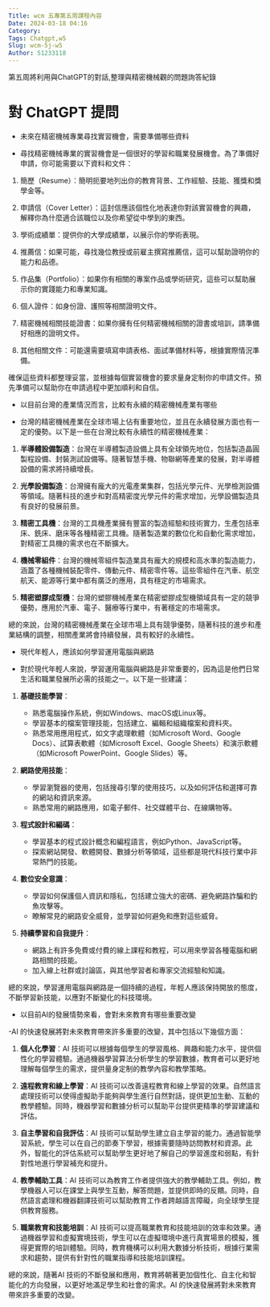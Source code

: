 ```yaml
---
Title: wcm 五專第五周課程內容
Date: 2024-03-18 04:16
Category: 
Tags: Chatgpt,w5
Slug: wcm-5j-w5
Author: 51233118
---
```


第五周將利用與ChatGPT的對話,整理與精密機械觀的問題詢答紀錄

<!-- PELICAN_END_SUMMARY -->

# 對 ChatGPT 提問

- 未來在精密機械專業尋找實習機會，需要準備哪些資料

- 尋找精密機械專業的實習機會是一個很好的學習和職業發展機會。為了準備好申請，你可能需要以下資料和文件：

1. 簡歷（Resume）：簡明扼要地列出你的教育背景、工作經驗、技能、獲獎和獎學金等。

2. 申請信（Cover Letter）：這封信應該個性化地表達你對該實習機會的興趣，解釋你為什麼適合該職位以及你希望從中學到的東西。

3. 學術成績單：提供你的大學成績單，以展示你的學術表現。

4. 推薦信：如果可能，尋找幾位教授或前雇主撰寫推薦信，這可以幫助證明你的能力和品德。

5. 作品集（Portfolio）：如果你有相關的專案作品或學術研究，這些可以幫助展示你的實踐能力和專業知識。

6. 個人證件：如身份證、護照等相關證明文件。

7. 精密機械相關技能證書：如果你擁有任何精密機械相關的證書或培訓，請準備好相應的證明文件。

8. 其他相關文件：可能還需要填寫申請表格、面試準備材料等，根據實際情況準備。

確保這些資料都整理妥當，並根據每個實習機會的要求量身定制你的申請文件。預先準備可以幫助你在申請過程中更加順利和自信。

- 以目前台灣的產業情況而言，比較有永續的精密機械產業有哪些

- 台灣的精密機械產業在全球市場上佔有重要地位，並且在永續發展方面也有一定的優勢。以下是一些在台灣比較有永續性的精密機械產業：

1. **半導體設備製造**：台灣在半導體製造設備上具有全球領先地位，包括製造晶圓製程設備、封裝測試設備等。隨著智慧手機、物聯網等產業的發展，對半導體設備的需求將持續增長。

2. **光學設備製造**：台灣擁有龐大的光電產業集群，包括光學元件、光學檢測設備等領域。隨著科技的進步和對高精密度光學元件的需求增加，光學設備製造具有良好的發展前景。

3. **精密工具機**：台灣的工具機產業擁有豐富的製造經驗和技術實力，生產包括車床、銑床、磨床等各種精密工具機。隨著製造業的數位化和自動化需求增加，對精密工具機的需求也在不斷擴大。

4. **機械零組件**：台灣的機械零組件製造業具有龐大的規模和高水準的製造能力，涵蓋了各種機械裝配零件、傳動元件、精密零件等。這些零組件在汽車、航空航天、能源等行業中都有廣泛的應用，具有穩定的市場需求。

5. **精密塑膠成型機**：台灣的塑膠機械產業在精密塑膠成型機領域具有一定的競爭優勢，應用於汽車、電子、醫療等行業中，有著穩定的市場需求。

總的來說，台灣的精密機械產業在全球市場上具有競爭優勢，隨著科技的進步和產業結構的調整，相關產業將會持續發展，具有較好的永續性。

- 現代年輕人，應該如何學習運用電腦與網路

- 對於現代年輕人來說，學習運用電腦與網路是非常重要的，因為這是他們日常生活和職業發展所必需的技能之一。以下是一些建議：

1. **基礎技能學習**：
   - 熟悉電腦操作系統，例如Windows、macOS或Linux等。
   - 學習基本的檔案管理技能，包括建立、編輯和組織檔案和資料夾。
   - 熟悉常用應用程式，如文字處理軟體（如Microsoft Word、Google Docs）、試算表軟體（如Microsoft Excel、Google Sheets）和演示軟體（如Microsoft PowerPoint、Google Slides）等。

2. **網路使用技能**：
   - 學習瀏覽器的使用，包括搜尋引擎的使用技巧，以及如何評估和選擇可靠的網站和資訊來源。
   - 熟悉常用的網路應用，如電子郵件、社交媒體平台、在線購物等。

3. **程式設計和編碼**：
   - 學習基本的程式設計概念和編程語言，例如Python、JavaScript等。
   - 探索網站開發、軟體開發、數據分析等領域，這些都是現代科技行業中非常熱門的技能。

4. **數位安全意識**：
   - 學習如何保護個人資訊和隱私，包括建立強大的密碼、避免網路詐騙和釣魚攻擊等。
   - 瞭解常見的網路安全威脅，並學習如何避免和應對這些威脅。

5. **持續學習和自我提升**：
   - 網路上有許多免費或付費的線上課程和教程，可以用來學習各種電腦和網路相關的技能。
   - 加入線上社群或討論區，與其他學習者和專家交流經驗和知識。

總的來說，學習運用電腦與網路是一個持續的過程，年輕人應該保持開放的態度，不斷學習新技能，以應對不斷變化的科技環境。

- 以目前AI的發展情勢來看，會對未來教育有哪些重要改變

-AI 的快速發展將對未來教育帶來許多重要的改變，其中包括以下幾個方面：

1. **個人化學習**：AI 技術可以根據每個學生的學習風格、興趣和能力水平，提供個性化的學習體驗。通過機器學習算法分析學生的學習數據，教育者可以更好地理解每個學生的需求，提供量身定制的教學內容和教學策略。

2. **遠程教育和線上學習**：AI 技術可以改善遠程教育和線上學習的效果。自然語言處理技術可以使得虛擬助手能夠與學生進行自然對話，提供更加生動、互動的教學體驗。同時，機器學習和數據分析可以幫助平台提供更精準的學習建議和評估。

3. **自主學習和自我評估**：AI 技術可以幫助學生建立自主學習的能力。通過智能學習系統，學生可以在自己的節奏下學習，根據需要隨時訪問教材和資源。此外，智能化的評估系統可以幫助學生更好地了解自己的學習進度和弱點，有針對性地進行學習補充和提升。

4. **教學輔助工具**：AI 技術可以為教育工作者提供強大的教學輔助工具。例如，教學機器人可以在課堂上與學生互動，解答問題，並提供即時的反饋。同時，自然語言處理和機器翻譯技術可以幫助教育工作者跨越語言障礙，向全球學生提供教育服務。

5. **職業教育和技能培訓**：AI 技術可以提高職業教育和技能培訓的效率和效果。通過機器學習和虛擬實境技術，學生可以在虛擬環境中進行真實場景的模擬，獲得更實際的培訓體驗。同時，教育機構可以利用大數據分析技術，根據行業需求和趨勢，提供有針對性的職業指導和技能培訓課程。

總的來說，隨著AI 技術的不斷發展和應用，教育將朝著更加個性化、自主化和智能化的方向發展，以更好地滿足學生和社會的需求。AI 的快速發展將對未來教育帶來許多重要的改變。